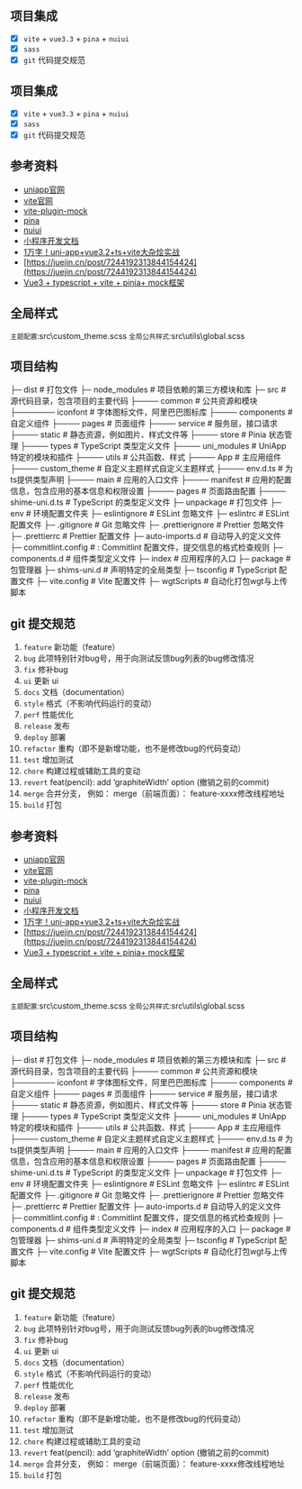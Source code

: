 ## 项目集成

- [x] `vite` + `vue3.3` + `pina` + `nuiui`
- [x] `sass`
- [x] `git` 代码提交规范

## 项目集成

- [x] `vite` + `vue3.3` + `pina` + `nuiui`
- [x] `sass`
- [x] `git` 代码提交规范

## 参考资料

- [uniapp官网](https://uniapp.dcloud.net.cn/quickstart-cli.html)
- [vite官网](https://cn.vitejs.dev/)
- [vite-plugin-mock](https://github.com/vbenjs/vite-plugin-mock)
- [pina](https://pinia.vuejs.org/)
- [nuiui](https://nutui-uniapp.netlify.app/components/basic/button.html)
- [小程序开发文档](https://developers.weixin.qq.com/miniprogram/dev/api/)
- [1万字！uni-app+vue3.2+ts+vite大杂烩实战](https://juejin.cn/post/7148008686911225864)
- [https://juejin.cn/post/7244192313844154424](https://juejin.cn/post/7244192313844154424)
- [Vue3 + typescript + vite + pinia+ mock框架](https://ext.dcloud.net.cn/plugin?id=13525)

## 全局样式

`主题配置`:src\custom_theme.scss
`全局公共样式`:src\utils\global.scss

## 项目结构

├─ dist # 打包文件
├─ node_modules # 项目依赖的第三方模块和库
├─ src # 源代码目录，包含项目的主要代码
├──── common # 公共资源和模块
├─────── iconfont # 字体图标文件，阿里巴巴图标库
├──── components # 自定义组件
├──── pages # 页面组件
├──── service # 服务层，接口请求
├──── static # 静态资源，例如图片、样式文件等
├──── store # Pinia 状态管理
├──── types # TypeScript 类型定义文件
├──── uni_modules # UniApp 特定的模块和插件
├──── utils # 公共函数、样式
├──── App # 主应用组件
├──── custom_theme # 自定义主题样式自定义主题样式
├──── env.d.ts # 为ts提供类型声明
├──── main # 应用的入口文件
├──── manifest # 应用的配置信息，包含应用的基本信息和权限设置
├──── pages # 页面路由配置
├──── shime-uni.d.ts # TypeScript 的类型定义文件
├─ unpackage # 打包文件
├─ env # 环境配置文件夹
├─ eslintignore # ESLint 忽略文件
├─ eslintrc # ESLint 配置文件
├─ .gitignore # Git 忽略文件
├─ .prettierignore # Prettier 忽略文件
├─ .prettierrc # Prettier 配置文件
├─ auto-imports.d # 自动导入的定义文件
├─ commitlint.config # : Commitlint 配置文件，提交信息的格式检查规则
├─ components.d # 组件类型定义文件
├─ index # 应用程序的入口
├─ package # 包管理器
├─ shims-uni.d # 声明特定的全局类型
├─ tsconfig # TypeScript 配置文件
├─ vite.config # Vite 配置文件
├─ wgtScripts # 自动化打包wgt与上传脚本

## git 提交规范

1. `feature` 新功能（feature）
2. `bug` 此项特别针对bug号，用于向测试反馈bug列表的bug修改情况
3. `fix` 修补bug
4. `ui` 更新 ui
5. `docs` 文档（documentation）
6. `style` 格式（不影响代码运行的变动）
7. `perf` 性能优化
8. `release` 发布
9. `deploy` 部署
10. `refactor` 重构（即不是新增功能，也不是修改bug的代码变动）
11. `test` 增加测试
12. `chore` 构建过程或辅助工具的变动
13. `revert` feat(pencil): add ‘graphiteWidth’ option (撤销之前的commit)
14. `merge` 合并分支， 例如： merge（前端页面）： feature-xxxx修改线程地址
15. `build` 打包

## 参考资料

- [uniapp官网](https://uniapp.dcloud.net.cn/quickstart-cli.html)
- [vite官网](https://cn.vitejs.dev/)
- [vite-plugin-mock](https://github.com/vbenjs/vite-plugin-mock)
- [pina](https://pinia.vuejs.org/)
- [nuiui](https://nutui-uniapp.netlify.app/components/basic/button.html)
- [小程序开发文档](https://developers.weixin.qq.com/miniprogram/dev/api/)
- [1万字！uni-app+vue3.2+ts+vite大杂烩实战](https://juejin.cn/post/7148008686911225864)
- [https://juejin.cn/post/7244192313844154424](https://juejin.cn/post/7244192313844154424)
- [Vue3 + typescript + vite + pinia+ mock框架](https://ext.dcloud.net.cn/plugin?id=13525)

## 全局样式

`主题配置`:src\custom_theme.scss
`全局公共样式`:src\utils\global.scss

## 项目结构

├─ dist # 打包文件
├─ node_modules # 项目依赖的第三方模块和库
├─ src # 源代码目录，包含项目的主要代码
├──── common # 公共资源和模块
├─────── iconfont # 字体图标文件，阿里巴巴图标库
├──── components # 自定义组件
├──── pages # 页面组件
├──── service # 服务层，接口请求
├──── static # 静态资源，例如图片、样式文件等
├──── store # Pinia 状态管理
├──── types # TypeScript 类型定义文件
├──── uni_modules # UniApp 特定的模块和插件
├──── utils # 公共函数、样式
├──── App # 主应用组件
├──── custom_theme # 自定义主题样式自定义主题样式
├──── env.d.ts # 为ts提供类型声明
├──── main # 应用的入口文件
├──── manifest # 应用的配置信息，包含应用的基本信息和权限设置
├──── pages # 页面路由配置
├──── shime-uni.d.ts # TypeScript 的类型定义文件
├─ unpackage # 打包文件
├─ env # 环境配置文件夹
├─ eslintignore # ESLint 忽略文件
├─ eslintrc # ESLint 配置文件
├─ .gitignore # Git 忽略文件
├─ .prettierignore # Prettier 忽略文件
├─ .prettierrc # Prettier 配置文件
├─ auto-imports.d # 自动导入的定义文件
├─ commitlint.config # : Commitlint 配置文件，提交信息的格式检查规则
├─ components.d # 组件类型定义文件
├─ index # 应用程序的入口
├─ package # 包管理器
├─ shims-uni.d # 声明特定的全局类型
├─ tsconfig # TypeScript 配置文件
├─ vite.config # Vite 配置文件
├─ wgtScripts # 自动化打包wgt与上传脚本

## git 提交规范

1. `feature` 新功能（feature）
2. `bug` 此项特别针对bug号，用于向测试反馈bug列表的bug修改情况
3. `fix` 修补bug
4. `ui` 更新 ui
5. `docs` 文档（documentation）
6. `style` 格式（不影响代码运行的变动）
7. `perf` 性能优化
8. `release` 发布
9. `deploy` 部署
10. `refactor` 重构（即不是新增功能，也不是修改bug的代码变动）
11. `test` 增加测试
12. `chore` 构建过程或辅助工具的变动
13. `revert` feat(pencil): add ‘graphiteWidth’ option (撤销之前的commit)
14. `merge` 合并分支， 例如： merge（前端页面）： feature-xxxx修改线程地址
15. `build` 打包
